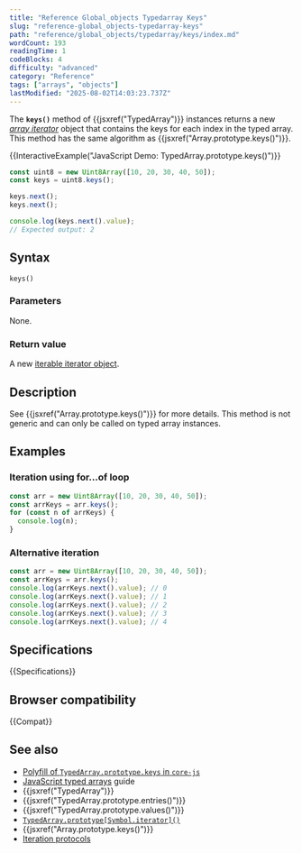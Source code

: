 ```yaml
---
title: "Reference Global_objects Typedarray Keys"
slug: "reference-global_objects-typedarray-keys"
path: "reference/global_objects/typedarray/keys/index.md"
wordCount: 193
readingTime: 1
codeBlocks: 4
difficulty: "advanced"
category: "Reference"
tags: ["arrays", "objects"]
lastModified: "2025-08-02T14:03:23.737Z"
---
```



The **`keys()`** method of {{jsxref("TypedArray")}} instances returns a new _[array iterator](/en-US/docs/Web/JavaScript/Reference/Global_Objects/Iterator)_ object that contains the keys for each index in the typed array. This method has the same algorithm as {{jsxref("Array.prototype.keys()")}}.

{{InteractiveExample("JavaScript Demo: TypedArray.prototype.keys()")}}

```js interactive-example
const uint8 = new Uint8Array([10, 20, 30, 40, 50]);
const keys = uint8.keys();

keys.next();
keys.next();

console.log(keys.next().value);
// Expected output: 2
```

## Syntax

```js-nolint
keys()
```

### Parameters

None.

### Return value

A new [iterable iterator object](/en-US/docs/Web/JavaScript/Reference/Global_Objects/Iterator).

## Description

See {{jsxref("Array.prototype.keys()")}} for more details. This method is not generic and can only be called on typed array instances.

## Examples

### Iteration using for...of loop

```js
const arr = new Uint8Array([10, 20, 30, 40, 50]);
const arrKeys = arr.keys();
for (const n of arrKeys) {
  console.log(n);
}
```

### Alternative iteration

```js
const arr = new Uint8Array([10, 20, 30, 40, 50]);
const arrKeys = arr.keys();
console.log(arrKeys.next().value); // 0
console.log(arrKeys.next().value); // 1
console.log(arrKeys.next().value); // 2
console.log(arrKeys.next().value); // 3
console.log(arrKeys.next().value); // 4
```

## Specifications

{{Specifications}}

## Browser compatibility

{{Compat}}

## See also

- [Polyfill of `TypedArray.prototype.keys` in `core-js`](https://github.com/zloirock/core-js#ecmascript-typed-arrays)
- [JavaScript typed arrays](/en-US/docs/Web/JavaScript/Guide/Typed_arrays) guide
- {{jsxref("TypedArray")}}
- {{jsxref("TypedArray.prototype.entries()")}}
- {{jsxref("TypedArray.prototype.values()")}}
- [`TypedArray.prototype[Symbol.iterator]()`](/en-US/docs/Web/JavaScript/Reference/Global_Objects/TypedArray/Symbol.iterator)
- {{jsxref("Array.prototype.keys()")}}
- [Iteration protocols](/en-US/docs/Web/JavaScript/Reference/Iteration_protocols)
